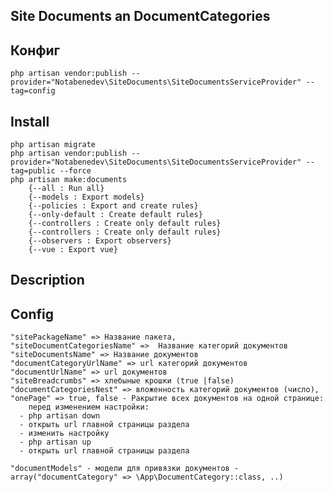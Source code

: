## Site Documents an DocumentCategories

## Конфиг
    php artisan vendor:publish --provider="Notabenedev\SiteDocuments\SiteDocumentsServiceProvider" --tag=config

## Install
    php artisan migrate
    php artisan vendor:publish --provider="Notabenedev\SiteDocuments\SiteDocumentsServiceProvider" --tag=public --force
    php artisan make:documents
        {--all : Run all}
        {--models : Export models}
        {--policies : Export and create rules}
        {--only-default : Create default rules}
        {--controllers : Create only default rules}
        {--controllers : Create only default rules}
        {--observers : Export observers}
        {--vue : Export vue}

## Description
    

## Config
     
    "sitePackageName" => Название пакета,
    "siteDocumentCategoriesName" =>  Название категорий документов
    "siteDocumentsName" => Название документов
    "documentCategoryUrlName" => url категорий документов
    "documentUrlName" => url документов
    "siteBreadcrumbs" => хлебыные крошки (true |false)
    "documentCategoriesNest" => вложенность категорий документов (число),
    "onePage" => true, false - Ракрытие всех документов на одной странице:
        перед изменением настройки:
      - php artisan down
      - открыть url главной страницы раздела
      - изменить настройку
      - php artisan up
      - открыть url главной страницы раздела
    
    "documentModels" - модели для привязки документов - array("documentCategory" => \App\DocumentCategory::class, ..)
   
